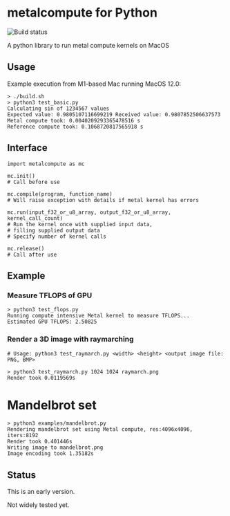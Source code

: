 # metalcompute for Python

![Build status](https://github.com/baldand/py-metal-compute/actions/workflows/test.yml/badge.svg?branch=main)

A python library to run metal compute kernels on MacOS

## Usage

Example execution from M1-based Mac running MacOS 12.0:

```
> ./build.sh
> python3 test_basic.py
Calculating sin of 1234567 values
Expected value: 0.9805107116699219 Received value: 0.9807852506637573
Metal compute took: 0.0040209293365478516 s
Reference compute took: 0.1068720817565918 s
```

## Interface

```
import metalcompute as mc

mc.init() 
# Call before use

mc.compile(program, function_name)
# Will raise exception with details if metal kernel has errors

mc.run(input_f32_or_u8_array, output_f32_or_u8_array, kernel_call_count)
# Run the kernel once with supplied input data, 
# filling supplied output data
# Specify number of kernel calls

mc.release()
# Call after use

```

## Example

### Measure TFLOPS of GPU

```
> python3 test_flops.py
Running compute intensive Metal kernel to measure TFLOPS...
Estimated GPU TFLOPS: 2.50825
```

### Render a 3D image with raymarching

```
# Usage: python3 test_raymarch.py <width> <height> <output image file: PNG, BMP>

> python3 test_raymarch.py 1024 1024 raymarch.png
Render took 0.0119569s
```

# Mandelbrot set

```
> python3 examples/mandelbrot.py
Rendering mandelbrot set using Metal compute, res:4096x4096, iters:8192
Render took 0.401446s
Writing image to mandelbrot.png
Image encoding took 1.35182s
```

## Status

This is an early version. 

Not widely tested yet.
